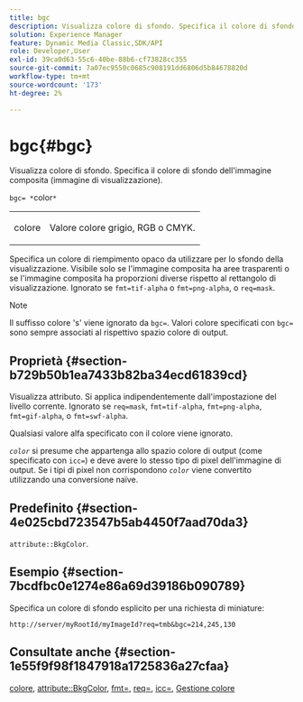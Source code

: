 ```yaml
---
title: bgc
description: Visualizza colore di sfondo. Specifica il colore di sfondo dell'immagine composita (immagine di visualizzazione).
solution: Experience Manager
feature: Dynamic Media Classic,SDK/API
role: Developer,User
exl-id: 39ca0d63-55c6-40be-88b6-cf73828cc355
source-git-commit: 7a07ec9550c0685c908191dd6806d5b84678820d
workflow-type: tm+mt
source-wordcount: '173'
ht-degree: 2%

---
```


# bgc{#bgc}

Visualizza colore di sfondo. Specifica il colore di sfondo dell&#39;immagine composita (immagine di visualizzazione).

`bgc= *`color`*`

<table id="simpletable_998CF426296945FEA48D19E33B71A17E"> 
 <tr class="strow"> 
  <td class="stentry"> <p><span class="codeph"> <span class="varname"> colore</span></span> </p> </td> 
  <td class="stentry"> <p>Valore colore grigio, RGB o CMYK. </p></td> 
 </tr> 
</table>

Specifica un colore di riempimento opaco da utilizzare per lo sfondo della visualizzazione. Visibile solo se l&#39;immagine composita ha aree trasparenti o se l&#39;immagine composita ha proporzioni diverse rispetto al rettangolo di visualizzazione. Ignorato se `fmt=tif-alpha` o `fmt=png-alpha`, o `req=mask`.

>[!NOTE]
>
>Il suffisso colore &#39;s&#39; viene ignorato da `bgc=`. Valori colore specificati con `bgc=` sono sempre associati al rispettivo spazio colore di output.

## Proprietà {#section-b729b50b1ea7433b82ba34ecd61839cd}

Visualizza attributo. Si applica indipendentemente dall&#39;impostazione del livello corrente. Ignorato se `req=mask`, `fmt=tif-alpha`, `fmt=png-alpha`, `fmt=gif-alpha`, o `fmt=swf-alpha`.

Qualsiasi valore alfa specificato con il colore viene ignorato.

*`color`* si presume che appartenga allo spazio colore di output (come specificato con `icc=`) e deve avere lo stesso tipo di pixel dell&#39;immagine di output. Se i tipi di pixel non corrispondono *`color`* viene convertito utilizzando una conversione naïve.

## Predefinito {#section-4e025cbd723547b5ab4450f7aad70da3}

`attribute::BkgColor`.

## Esempio {#section-7bcdfbc0e1274e86a69d39186b090789}

Specifica un colore di sfondo esplicito per una richiesta di miniature:

`http://server/myRootId/myImageId?req=tmb&bgc=214,245,130`

## Consultate anche {#section-1e55f9f98f1847918a1725836a27cfaa}

[colore](../../../../../is-api/http-ref/image-serving-api-ref/c-http-protocol-reference/c-data-types/r-is-http-color.md#reference-0fdb264a3aed4bd78451bb55311f6e93), [attribute::BkgColor](../../../../../is-api/image-catalog/image-serving-api-ref/c-image-catalog-reference/c-attributes-reference/r-bkgcolor.md#reference-ed53106ee50442d7a2dd3e1f60e6f0f8), [fmt=](../../../../../is-api/http-ref/image-serving-api-ref/c-http-protocol-reference/c-command-reference/r-is-http-fmt.md#reference-cdf10043423b45ba9fe15157fb3ae37a), [req=](../../../../../is-api/http-ref/image-serving-api-ref/c-http-protocol-reference/c-command-reference/r-req/r-req.md#reference-907cdb4a97034db7ad94695f25552e76), [icc=](../../../../../is-api/http-ref/image-serving-api-ref/c-http-protocol-reference/c-command-reference/r-icc.md#reference-182b5679e21e4df3b4d330535a5a7517), [Gestione colore](../../../../../is-api/http-ref/image-serving-api-ref/c-http-protocol-reference/c-syntax-and-features/r-color-management.md#reference-c7e4a72d589145189f7e4bcb6b4544d7)
